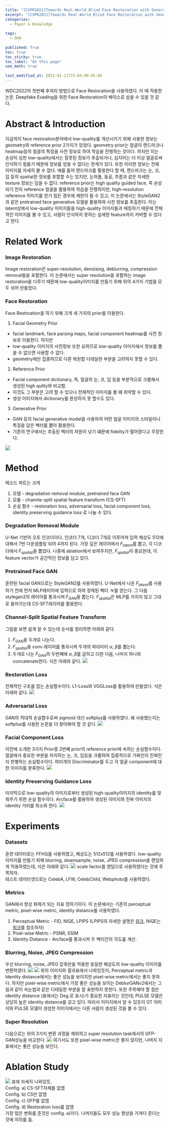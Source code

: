 ```yaml
---
title: "[CVPR2021]Towards Real-World Blind Face Restoration with Generative Facial Prior"
excerpt: "[CVPR2021]Towards Real-World Blind Face Restoration with Generative Facial Prior"
categories:
  - Paper & Knowledge
  
tags:
  - GAN
 
published: True
toc: true
toc_sticky: true
toc_label: "On this page"
use_math: true
    
last_modified_at: 2022-01-11T15:04:00-05:00
---
```

WDC2022의 첫번째 후처리 방법으로 Face Restoration을 사용하였다. 이 때 적용한 논문. Deepfake Evading을 위한 Face Restoration의 베이스로 삼을 수 있을 것 같다.

# Abstract & Introduction
지금까지 face restoration분야에서 low-quality를 개선시키기 위해 사용한 정보는 geometry와 reference prior 2가지가 있었다. geometry prior는 얼굴의 랜드마크나 heatmap등의 얼굴의 특징을 
사전 정보로 하여 학습을 진행하는 것이다. 하지만 이는 손상이 심한 low-quality에서는 잘못된 정보가 추출되거나, 심지어는 더 이상 얼굴로써 인식하기 힘들기 때문에 정보를 얻을 수 없다는 한계가 있다. 또한 이러한 정보는 
전체 이미지를 자세히 볼 수 없다. 예를 들어 랜드마크를 활용한다 할 때, 랜드마크는 눈, 코, 입 등의 spatial한 정보를 포함할 수는 있지만, 눈꺼풀, 동공, 주름과 같은 자세한 texture 정보는 담을 수 없다. 
reference prior는 high quality guided face, 즉 손상 되기 전의 reference 얼굴을 활용하여 학습을 진행하지만, high-resolution reference 이미지를 얻기 힘든 경우에 제한이 될 수 있고, 
이 논문에서는 StyleGAN2과 같은 pretrained face generative 모델을 활용하여 사전 정보를 추출한다. 이는 latent상에서 low-quality 이미지들을 high-quality 이미지들과 매칭하기 때문에
전체적인 이미지를 볼 수 있고, 사람이 인식하지 못하는 섬세한 feature까지 커버할 수 있다고 한다. 

# Related Work
### Image Restoration
Image restoration은 super-resolution, denoising, deblurring, compression removal들을 포함한다. 이 논문에서는 super resolution을 포함하는 image restoration을 다루기 때문에 low-quality이미지를 
만들기 위해 위의 4가지 기법을 모두 섞어 만들었다. 

### Face Restoration
Face Restroation을 하기 위해 크게 세 가지의 prior를 이용한다.
1. Facial Geometry Prior 
- facial landmark, face parsing maps, facial component heatmap를 사전 정보로 이용한다. 하지만 <br/>
- low-quality 이미지의 사전정보 또한 요하므로 low-quality 이미지에서 정보를 뽑을 수 없으면 사용할 수 없다.
- geometry에만 집중하므로 다른 복원할 디테일한 부분을 고려하지 못할 수 있다.
 
2. Reference Prior
- Facial component dictionary, 즉, 얼굴의 눈, 코, 입 등을 부분적으로 크롭해서 생성된 high qulity와 비교함.
- 이것도 그 부분은 고려 할 수 있으나 전체적인 이미지를 볼 떄 취약할 수 있다.
- 생성 이미지에서 dictionary를 완성하지 못 할수도 있다.

3. Generative Prior
- GAN 등의 facial generative model을 사용하여 어떤 얼굴 이미지의 스타일이나 특징을 담은 벡터를 뽑아 활용한다.
- 기존의 연구애서는 추출된 벡터의 차원이 낮기 떄문에 fidelity가 떨어졌다고 주장한다.

![](/assets/images/2022-01-13-GFP_GAN/1.JPG)
# Method
메소드 파트는 크게 
1. 모델 - degradation removal module, pretrained face GAN
2. 모듈 - channle-split spatial feature transform (CS-SFT)
3. 손실 함수 - restoration loss, adversarial loss, facial component loss, identity preserving guidance loss
로 나눌 수 있다.

### Degradation Removal Module
U-Net 기반의 오토 인코더이다. 인코더 7개, 디코더 7개로 이루어져 입력 해상도 512에 대해서 7번 다운샘플링 되어 4까지 된다. 가장 깊은 레이어에서 $F_{latent}$를 뽑고, 각 디코더에서 $F_{spatial}$을 뽑았다. 나중에 
ablation에서 보여주지만, $F_{spatial}$이 중요한데, 이 feature vector가 공간적인 정보를 담고 있다. 

### Pretrained Face GAN
훈련된 facial GAN으로는 StyleGAN2를 사용하였다. U-Net에서 나온 $F_{latent}$를 사용하기 전에 먼저 MLP레이어에 입력으로 하여 정제된 벡터 $\mathcal{W}$를 얻는다. 그 다음 stylegan2의 레이어를 통과시켜 $F_{GAN}$을 뽑는다.
$F_{spatial}$은 MLP를 거치지 않고 그대로 들어가는데 CS-SFT레이어를 활용한다.

### Channel-Split Spatial Feature Transform
그림을 보면 쉽게 알 수 있는데 순서를 정리하면 아래와 같다.
1. $F_{GAN}$을 두개로 나눈다. 
2. $F_{spatial}$을 conv 레이어를 통과시켜 두개의 파라미터 $\alpha$, $\beta$를 뽑는다.
3. 두개로 나눈 $F_{GAN}$의 두번째에 $\alpha$, $\beta$를 곱하고 더한 다음, 나머지 하나와 concatenate한다.
식은 아래와 같다.
![](/assets/images/2022-01-13-GFP_GAN/2.JPG) 

### Restoration Loss
전체적인 구조를 잡는 손실함수이다. L1-Loss와 VGGLoss를 활용하여 만들었다. 식은 아래와 같다. 
![](/assets/images/2022-01-13-GFP_GAN/3.JPG)

### Adversarial Loss
GAN의 적대적 손실함수로써 sigmoid 대신 softplus를 사용하였다. 왜 사용했는지는 softplus를 사용한 논문을 더 찾아봐야 할 것 같다.
![](/assets/images/2022-01-13-GFP_GAN/4.JPG)

### Facial Component Loss
이전에 소개한 3가지 Prior중 2번째 prior의 reference prior에 속하는 손실함수이다. 얼굴에서 중요한 부분을 차지하는 눈, 코, 입등을 크롭하여 집중적으로 가짜인지 진짜인지 판별하는 손실함수이다. 여러개의 Discriminator를 두고 
각 얼굴 component에 대한 이미지를 분류한다.
![](/assets/images/2022-01-13-GFP_GAN/5.JPG)

### Identity Preserving Guidance Loss
마지막으로 low-quality의 이미지로부터 생성된 high-quality이미지의 identity를 맞춰주기 위한 손실 함수이다. Arcface를 활용하여 생성된 이미지와 진짜 이미지의 identity 거리를 최소화 한다.
![](/assets/images/2022-01-13-GFP_GAN/6.JPG)

# Experiments
### Datasets
훈련 데이터로는 FFHQ를 사용하였고, 해상도는 512x512를 사용하였다. low-quality 이미지를 만들기 위해 blurring, downsample, noise, JPEG compression을 랜덤하게 적용하였는데, 식은 아래와 같다.
![](/assets/images/2022-01-13-GFP_GAN/7.JPG)
scale factor를 랜덤으로 사용하였다는 것에 주목하자.<br/>
테스트 데이터셋으로는 CelebA, LFW, CelebChild, Webphoto를 사용하였다.

### Metrics
GAN에서 항상 화제가 되는 지표 정하기이다. 이 논문에서는 기존의 perceptual metric, pixel-wise metric, identity distance를 사용하였다.
1. Perceptual Metric - FID, NIQE, LPIPS (LPIPS의 자세한 설명은 [링크](https://github.com/richzhang/PerceptualSimilarity/blob/31bc1271ae6f13b7e281b9959ac24a5e8f2ed522/lpips/lpips.py),
NIQE는 [링크](https://bskyvision.com/796)를 참조하자)
2. Pixel-wise Metric - PSNR, SSIM
3. Identity Distance - Arcface를 통과시켜 두 벡터간의 각도를 계산.

### Blurring, Noise, JPEG Compression
우선 blurring, noise, JPEG 압축만을 적용한 동일한 해상도의 low-quality 이미지를 변환하였다.
![](/assets/images/2022-01-13-GFP_GAN/8.JPG)
![](/assets/images/2022-01-13-GFP_GAN/9.JPG)
위의 이미지와 결과표에서 나와있듯이, Perceptual metric과 Identity distance에서는 좋은 성능을 보이지만 pixel-wise metric에서는 좋지 못하다.
하지만 pixel-wise metric에서 가장 좋은 성능을 보이는 DeblurGANv2에서는 그림과 같이 속눈썹과 같은 디테일한 부분을 잘 표현하지 못한다.
또한 주목해야 할 점은 identity distance (표에서는 Deg.로 표시)가 중요한 지표라는 것인데, PULSE 모델은 상당히 높은 identity distance를 갖고 있다.
따라서 이미지에서 알 수 있듯이 GT 이미지와 PULSE 모델이 생성한 이미지에서는 다른 사람이 생성된 것을 볼 수 있다.

### Super Resolution 
다음으로는 위의 3가지 변환 과정을 제외하고 super resolution task에서의 GFP-GAN성능을 비교한다.
![](/assets/images/2022-01-13-GFP_GAN/10.JPG)
여기서도 또한 pixel-wise metric은 좋지 않지만, 나머지 지표에서는 좋은 성능을 보인다. 

# Ablation Study
![](/assets/images/2022-01-13-GFP_GAN/11.JPG)
표에 자세히 나와있듯, <br/>
Config. a) CS-SFT자체를 없앰<br/>
Config. b) CS만 없앰<br/>
Config. c) GFP를 없앰<br/>
Config. d) Restoration loss를 없앰<br/>
가장 많은 변화를 준것은 config. a)이다. 나머지들도 모두 성능 향상을 가져다 준다는 것에 의의를 둠.

